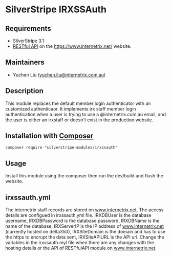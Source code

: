 # SilverStripe IRXSSAuth

## Requirements

* SilverStripe 3.1
* [RESTful API](https://github.com/colymba/silverstripe-restfulapi) on the https://www.internetrix.net/ website.

## Maintainers

* Yuchen Liu (yuchen.liu@internetrix.com.au)

## Description

This module replaces the default member login authenticator with an customized authenticaor. It implements irx staff member login authentication when a user is trying to use a @internetrix.com.au email, and the user is either an irxstaff or doesn't exist in the production website.

## Installation with [Composer](https://getcomposer.org/)

```composer require "silverstripe-modules/irxssauth"```

## Usage

Install this module using the composer then run the dev/build and flush the website. 

## irxssauth.yml

The internetrix staff records are stored on www.internetrix.net. The access details are configued in irxssauth.yml file. IRXDBUser is the database username, IRXDBPassword is the database password, IRXDBName is the name of the database, IRXServerIP is the IP address of www.internetrix.net (currently hosted on delta350), IRXSiteDomain is the domain and has to use the https to encrupt the data sent, IRXSiteAPIURL is the API url. Change the variables in the irxssauth.myl file when there are any changes with the hosting details or the API of RESTfulAPI module on www.internetrix.net.

